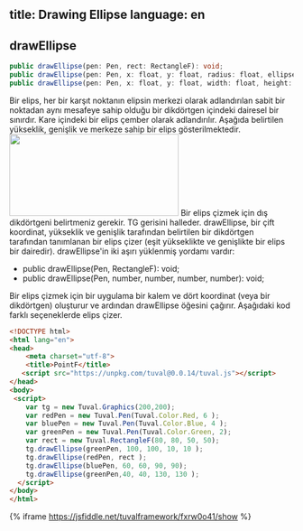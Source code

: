 title: Drawing Ellipse
language: en
---
## drawEllipse
```typescript
public drawEllipse(pen: Pen, rect: RectangleF): void;
public drawEllipse(pen: Pen, x: float, y: float, radius: float, ellipseMode?: EllipseModes): void;
public drawEllipse(pen: Pen, x: float, y: float, width: float, height: float, ellipseMode?: EllipseModes): void;
```
Bir elips, her bir karşıt noktanın elipsin merkezi olarak adlandırılan sabit bir noktadan aynı mesafeye sahip olduğu bir dikdörtgen içindeki dairesel bir sınırdır. Kare içindeki bir elips çember olarak adlandırılır. Aşağıda belirtilen yükseklik, genişlik ve merkeze sahip bir elips gösterilmektedir.
<img src="./images/picture3.png" width="300" height="145" />
Bir elips çizmek için dış dikdörtgeni belirtmeniz gerekir. TG gerisini halleder. drawEllipse, bir çift koordinat, yükseklik ve genişlik tarafından belirtilen bir dikdörtgen tarafından tanımlanan bir elips çizer (eşit yükseklikte ve genişlikte bir elips bir dairedir). drawEllipse'in iki aşırı yüklenmiş yordamı vardır:
- public drawEllipse(Pen, RectangleF): void;
- public drawEllipse(Pen, number, number, number, number): void;

Bir elips çizmek için bir uygulama bir kalem ve dört koordinat (veya bir dikdörtgen) oluşturur ve ardından drawEllipse öğesini çağırır. Aşağıdaki kod farklı seçeneklerde elips çizer.
````html
<!DOCTYPE html>
<html lang="en">
<head>
    <meta charset="utf-8">
    <title>PointF</title>
   <script src="https://unpkg.com/tuval@0.0.14/tuval.js"></script>
</head>
<body>
 <script>
    var tg = new Tuval.Graphics(200,200);
    var redPen = new Tuval.Pen(Tuval.Color.Red, 6 );
    var bluePen = new Tuval.Pen(Tuval.Color.Blue, 4 );
    var greenPen = new Tuval.Pen(Tuval.Color.Green, 2);
    var rect = new Tuval.RectangleF(80, 80, 50, 50);
    tg.drawEllipse(greenPen, 100, 100, 10, 10 );
    tg.drawEllipse(redPen, rect );
    tg.drawEllipse(bluePen, 60, 60, 90, 90);
    tg.drawEllipse(greenPen,40, 40, 130, 130 );
  </script>
</body>
</html>
````
{% iframe https://jsfiddle.net/tuvalframework/fxrw0o41/show %}